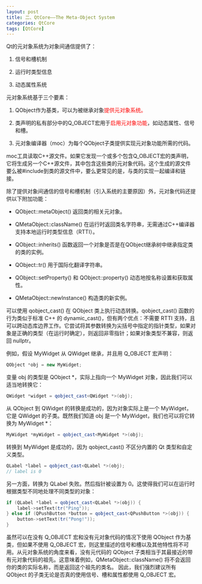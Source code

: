 ```yaml
---
layout: post
title: 二、QtCore——The Meta-Object System
categories: QtCore
tags: [QtCore]
---
```


Qt的元对象系统为对象间通信提供了：

1. 信号和槽机制

2. 运行时类型信息

3. 动态属性系统

元对象系统基于三个要素：

1. QObject作为基类，可以为被继承对象<font color="red">提供元对象系统。</font>

2. 类声明的私有部分中的Q_OBJECT宏用于<font color="red">启用元对象功能</font>，如动态属性、信号和槽。

3. 元对象编译器（moc）为每个QObject子类提供实现元对象功能所需的代码。

moc工具读取C++源文件。如果它发现一个或多个包含Q_OBJECT宏的类声明，它将生成另一个C++源文件，其中包含这些类的元对象代码。这个生成的源文件要么被#include到类的源文件中，要么更常见的是，与类的实现一起编译和链接。

除了提供对象间通信的信号和槽机制（引入系统的主要原因）外，元对象代码还提供以下附加功能：

- QObject::metaObject() 返回类的相关元对象。

- QMetaObject::className() 在运行时返回类名字符串，无需通过C++编译器支持本地运行时类型信息（RTTI）。

- QObject::inherits() 函数返回一个对象是否是在QObject继承树中继承指定类的类的实例。

- QObject::tr() 用于国际化翻译字符串。

- QObject::setProperty() 和 QObject::property() 动态地按名称设置和获取属性。

- QMetaObject::newInstance() 构造类的新实例。

可以使用 qobject_cast() 在 QObject 类上执行动态转换。qobject_cast() 函数的行为类似于标准 C++ 的 dynamic_cast()，但有两个优点：不需要 RTTI 支持，且可以跨动态库边界工作。它尝试将其参数转换为尖括号中指定的指针类型，如果对象是正确的类型（在运行时确定），则返回非零指针；如果对象类型不兼容，则返回 nullptr。

例如，假设 MyWidget 从 QWidget 继承，并且用 Q_OBJECT 宏声明：

```c++
QObject *obj = new MyWidget;
```

变量 obj 的类型是 QObject *，实际上指向一个 MyWidget 对象，因此我们可以适当地转换它：

```c++
QWidget *widget = qobject_cast<QWidget *>(obj);
```

从 QObject 到 QWidget 的转换是成功的，因为对象实际上是一个 MyWidget，它是 QWidget 的子类。既然我们知道 obj 是一个 MyWidget，我们也可以将它转换为 MyWidget *：

```c++
MyWidget *myWidget = qobject_cast<MyWidget *>(obj);
```

转换到 MyWidget 是成功的，因为 qobject_cast() 不区分内置的 Qt 类型和自定义类型。

```c++
QLabel *label = qobject_cast<QLabel *>(obj);
// label is 0
```

另一方面，转换为 QLabel 失败。然后指针被设置为 0。这使得我们可以在运行时根据类型不同地处理不同类型的对象：

```c++
if (QLabel *label = qobject_cast<QLabel *>(obj)) {
    label->setText(tr("Ping"));
} else if (QPushButton *button = qobject_cast<QPushButton *>(obj)) {
    button->setText(tr("Pong!"));
}
```

虽然可以在没有 Q_OBJECT 宏和没有元对象代码的情况下使用 QObject 作为基类，但如果不使用 Q_OBJECT 宏，则这里描述的信号和槽以及其他特性将不可用。从元对象系统的角度来看，没有元代码的 QObject 子类相当于其最接近的带有元对象代码的祖先。这意味着例如，QMetaObject::className() 将不会返回你的类的实际名称，而是返回这个祖先的类名。
因此，我们强烈建议所有 QObject 的子类无论是否真的使用信号、槽和属性都使用 Q_OBJECT 宏。